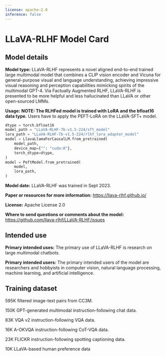 ```yaml
---
license: apache-2.0
inference: false
---
```

# LLaVA-RLHF Model Card

## Model details

**Model type:**
LLaVA-RLHF represents a novel aligned end-to-end trained large multimodal model that combines a CLIP vision encoder and Vicuna for general-purpose visual and language understanding, achieving impressive visual reasoning and perception capabilities mimicking spirits of the multimodal GPT-4.
Via Factually Augmented RLHF, LLaVA-RLHF is presented to be more helpful and less hallucinated than LLaVA or other open-sourced LMMs.

**Usage:**
**NOTE: The RLHFed model is trained with LoRA and the bfloat16 data type.**
Users have to apply the PEFT-LoRA on the LLaVA-SFT+ model.

```python
dtype = torch.bfloat16
model_path = "LLaVA-RLHF-7b-v1.5-224/sft_model"
lora_path = "LLaVA-RLHF-7b-v1.5-224/rlhf_lora_adapter_model"
model = LlavaLlamaForCausalLM.from_pretrained(
    model_path,
    device_map={"": "cuda:0"},
    torch_dtype=dtype,
)
model = PeftModel.from_pretrained(
    model,
    lora_path,
)
```

**Model date:**
LLaVA-RLHF was trained in Sept 2023.

**Paper or resources for more information:**
https://llava-rlhf.github.io/

**License:**
Apache License 2.0

**Where to send questions or comments about the model:**
https://github.com/llava-rlhf/LLaVA-RLHF/issues

## Intended use
**Primary intended uses:**
The primary use of LLaVA-RLHF is research on large multimodal chatbots.

**Primary intended users:**
The primary intended users of the model are researchers and hobbyists in computer vision, natural language processing, machine learning, and artificial intelligence.

## Training dataset
595K filtered image-text pairs from CC3M.

150K GPT-generated multimodal instruction-following chat data.

83K VQA v2 instruction-following VQA data.

16K A-OKVQA instruction-following CoT-VQA data.

23K FLICKR instruction-following spotting captioning data.

10K LLaVA-based human preference data